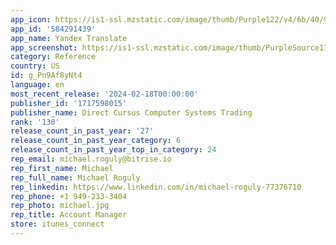 ```yaml
---
app_icon: https://is1-ssl.mzstatic.com/image/thumb/Purple122/v4/6b/40/95/6b40952b-1fe4-6568-a2d5-8b52d500a5e0/AppIcon-0-0-1x_U007emarketing-0-7-0-85-220.png/1024x1024bb.png
app_id: '584291439'
app_name: Yandex Translate
app_screenshot: https://is1-ssl.mzstatic.com/image/thumb/PurpleSource112/v4/43/fd/9f/43fd9fa2-1d8b-08d8-cd2f-3c4a4cb625b7/8a9a0a64-0093-4039-9594-0e59c9c47c1a_android_phone_2.png/1242x2688bb.png
category: Reference
country: US
id: g_Pn9Af8yNt4
language: en
most_recent_release: '2024-02-18T00:00:00'
publisher_id: '1717598015'
publisher_name: Direct Cursus Computer Systems Trading
rank: '130'
release_count_in_past_year: '27'
release_count_in_past_year_category: 6
release_count_in_past_year_top_in_category: 24
rep_email: michael.roguly@bitrise.io
rep_first_name: Michael
rep_full_name: Michael Roguly
rep_linkedin: https://www.linkedin.com/in/michael-roguly-77376710
rep_phone: +1 949-233-3404
rep_photo: michael.jpg
rep_title: Account Manager
store: itunes_connect
---
```

